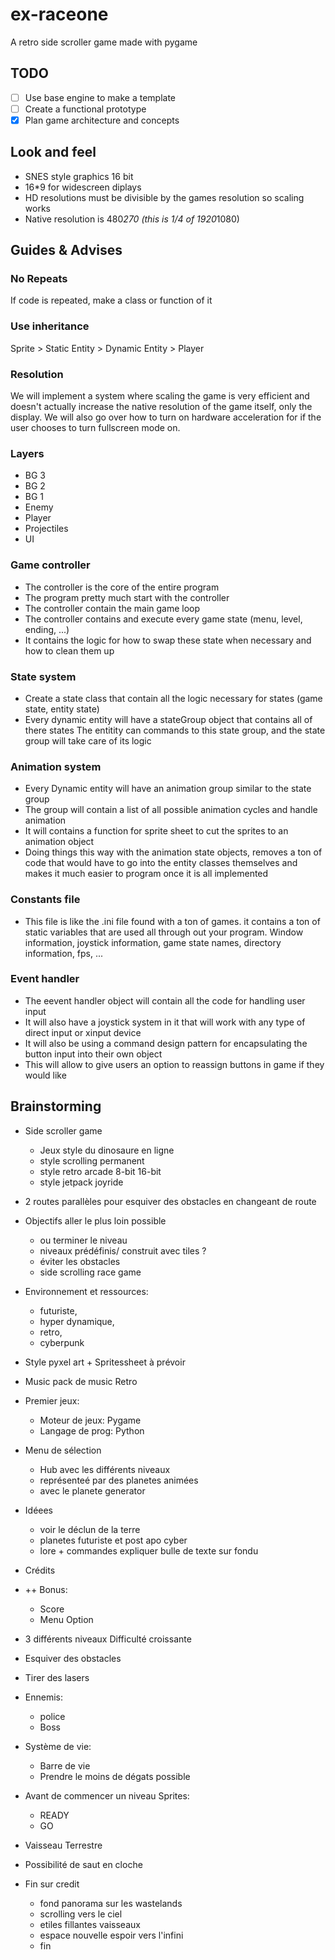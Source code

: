 # ex-raceone

A retro side scroller game made with pygame

## TODO

- [ ] Use base engine to make a template
- [ ] Create a functional prototype
- [X] Plan game architecture and concepts

## Look and feel

- SNES style graphics 16 bit
- 16*9 for widescreen diplays
- HD resolutions must be divisible by the games resolution so scaling works
- Native resolution is 480*270 (this is 1/4 of 1920*1080)

## Guides & Advises

### No Repeats

If code is repeated, make a class or function of it

### Use inheritance

Sprite > Static Entity > Dynamic Entity > Player

### Resolution

We will implement a system where scaling the game is very efficient and doesn't actually increase the native resolution of the game itself, only the display.
We will also go over how to turn on hardware acceleration for if the user chooses to turn fullscreen mode on.

### Layers

- BG 3
- BG 2
- BG 1
- Enemy
- Player
- Projectiles
- UI

### Game controller

- The controller is the core of the entire program
- The program pretty much start with the controller
- The controller contain the main game loop
- The controller contains and execute every game state (menu, level, ending, ...)
- It contains the logic for how to swap these state when necessary and how to clean them up

### State system

- Create a state class that contain all the logic necessary for states (game state, entity state)
- Every dynamic entity will have a stateGroup object that contains all of there states
The entitity can commands to this state group, and the state group will take care of its logic

### Animation system

- Every Dynamic entity will have an animation group similar to the state group
- The group will contain a list of all possible animation cycles and handle animation
- It will contains a function for sprite sheet to cut the sprites to an animation object
- Doing things this way with the animation state objects, removes a ton of code that would have to go into the entity classes themselves and makes it much easier to program once it is all implemented

### Constants file

- This file is like the .ini file found with a ton of games. it contains a ton of static variables that are used all through out your program. Window information, joystick information, game state names, directory information, fps, ...

### Event handler

- The eevent handler object will contain all the code for handling user input
- It will also have a joystick system in it that will work with any type of direct input or xinput device
- It will also be using a command design pattern for encapsulating the button input into their own object
- This will allow to give users an option to reassign buttons in game if they would like

## Brainstorming

- Side scroller game
  - Jeux style du dinosaure en ligne
  - style scrolling permanent
  - style retro arcade 8-bit 16-bit
  - style jetpack joyride

- 2 routes parallèles pour esquiver des obstacles en changeant de route

- Objectifs aller le plus loin possible
  - ou terminer le niveau
  - niveaux prédéfinis/ construit  avec tiles ?
  - éviter les obstacles
  - side scrolling race game

- Environnement et ressources:
  - futuriste,
  - hyper dynamique,
  - retro,
  - cyberpunk

- Style pyxel art + Spritessheet à prévoir

- Music pack de music Retro

- Premier jeux:
  - Moteur de jeux: Pygame
  - Langage de prog: Python

- Menu de sélection
  - Hub avec les différents niveaux
  - représenteé par des planetes animées
  - avec le planete generator

- Idéees
  - voir le déclun de la terre
  - planetes futuriste et post apo cyber
  - lore + commandes expliquer bulle de texte sur fondu

- Crédits

- ++ Bonus:
  - Score
  - Menu Option

- 3 différents niveaux Difficulté croissante

- Esquiver des obstacles

- Tirer des lasers

- Ennemis:
  - police
  - Boss

- Système de vie:
  - Barre de vie
  - Prendre le moins de dégats possible

- Avant de commencer un niveau Sprites:
  - READY
  - GO

- Vaisseau Terrestre

- Possibilité de saut en cloche

- Fin sur credit
  - fond panorama sur les wastelands
  - scrolling vers le ciel
  - etiles fillantes vaisseaux
  - espace nouvelle espoir vers l'infini
  - fin
